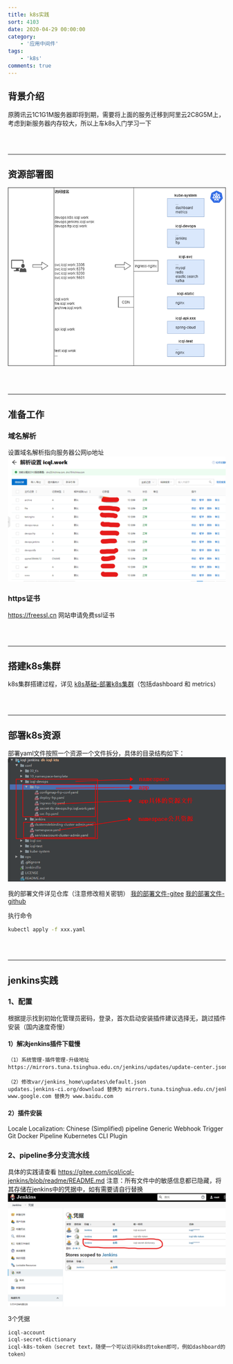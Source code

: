 ```yaml
---
title: k8s实践
sort: 4103
date: 2020-04-29 00:00:00
category:
    - '应用中间件'
tags: 
    - 'k8s'
comments: true
---
```


## 背景介绍
原腾讯云1C1G1M服务器即将到期，需要将上面的服务迁移到阿里云2C8G5M上，考虑到新服务器内存较大，所以上车k8s入门学习一下

<br/>
<br/>
<hr/>

## 资源部署图

![资源部署图](../../../resource/k8s_k8s实践_资源部署.png)

<br/>
<br/>
<hr/>

## 准备工作
### 域名解析
设置域名解析指向服务器公网ip地址
![域名解析](../../../resource/k8s_k8s实践_域名解析.png)
### https证书
https://freessl.cn 网站申请免费ssl证书

<br/>
<br/>
<hr/>

## 搭建k8s集群
k8s集群搭建过程，详见 [k8s基础-部署k8s集群](/2020/04/28/500_k8s/520_k8s-基础)（包括dashboard 和 metrics）

<br/>
<br/>
<hr/>

## 部署k8s资源
部署yaml文件按照一个资源一个文件拆分，具体的目录结构如下：
![k8s资源部署文件](../../../resource/k8s_k8s实践_资源.png)

我的部署文件详见仓库（注意修改相关密钥）
[我的部署文件-gitee](https://gitee.com/icql/icql-jenkins/tree/dk-icql-k8s/conf/)
[我的部署文件-github](https://github.com/icql/icql-jenkins/tree/dk-icql-k8s/conf)


执行命令
``` bash
kubectl apply -f xxx.yaml
```

<br/>
<br/>
<hr/>

## jenkins实践
### 1、配置
根据提示找到初始化管理员密码，登录，首次启动安装插件建议选择无，跳过插件安装（国内速度奇慢）
#### 1）解决jenkins插件下载慢
``` bash
（1）系统管理-插件管理-升级地址
https://mirrors.tuna.tsinghua.edu.cn/jenkins/updates/update-center.json

（2）修改var/jenkins_home\updates\default.json
updates.jenkins-ci.org/download 替换为 mirrors.tuna.tsinghua.edu.cn/jenkins
www.google.com 替换为 www.baidu.com

```
#### 2）插件安装
Locale
Localization: Chinese (Simplified)
pipeline
Generic Webhook Trigger
Git
Docker Pipeline
Kubernetes CLI Plugin

### 2、pipeline多分支流水线
具体的实践请查看 https://gitee.com/icql/icql-jenkins/blob/readme/README.md
注意：所有文件中的敏感信息都已隐藏，将其存储在jenkins中的凭据中，如有需要请自行替换
![凭据](../../../resource/k8s_k8s实践_jenkins_pipeline.png)

3个凭据
```
icql-account	
icql-secret-dictionary	
icql-k8s-token（secret text，随便一个可以访问k8s的token即可，例如dashboard的token）
```